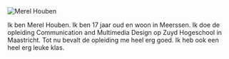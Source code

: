 
<!DOCTYPE html>
<html lang="en">
<head>
    <meta charset="UTF-8">
    <meta name="viewport" content="width=device-width, initial-scale=1.0">
</head>
<body>
    <img src="images/selfie.jpg" alt="Merel Houben">
   <p>Ik ben Merel Houben. Ik ben 17 jaar oud en woon in Meerssen. Ik doe de opleiding Communication and Multimedia Design op Zuyd Hogeschool in Maastricht. Tot nu bevalt de opleiding me heel erg goed. Ik heb ook een heel erg leuke klas.</p>
</body>
</html>
